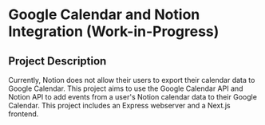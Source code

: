 # Google Calendar and Notion Integration (Work-in-Progress)

## Project Description
Currently, Notion does not allow their users to export their calendar data to Google Calendar. This project aims to use the Google Calendar API and Notion API to add events from a user's Notion calendar data to their Google Calendar. This project includes an Express webserver and a Next.js frontend.
